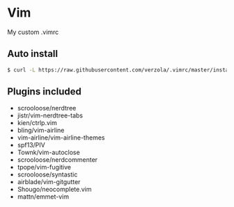 # Vim
My custom .vimrc

## Auto install
```sh
$ curl -L https://raw.githubusercontent.com/verzola/.vimrc/master/install.sh | sh
```

## Plugins included
- scrooloose/nerdtree
- jistr/vim-nerdtree-tabs
- kien/ctrlp.vim
- bling/vim-airline
- vim-airline/vim-airline-themes
- spf13/PIV
- Townk/vim-autoclose
- scrooloose/nerdcommenter
- tpope/vim-fugitive
- scrooloose/syntastic
- airblade/vim-gitgutter
- Shougo/neocomplete.vim
- mattn/emmet-vim
